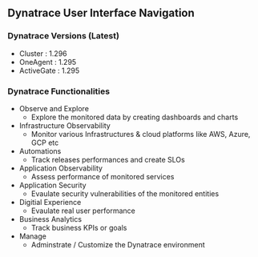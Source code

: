 ## Dynatrace User Interface Navigation

### Dynatrace Versions (Latest)
 - Cluster      : 1.296
 - OneAgent     : 1.295
 - ActiveGate   : 1.295

### Dynatrace Functionalities
- Observe and Explore
    - Explore the monitored data by creating dashboards and charts
- Infrastructure Observability
    - Monitor various Infrastructures & cloud platforms like AWS, Azure, GCP etc
- Automations
    - Track releases performances and create SLOs 
- Application Observability
    - Assess performance of monitored services
- Application Security
    - Evaulate security vulnerabilities of the monitored entities
- Digitial Experience
    - Evaulate real user performance
- Business Analytics
    - Track business KPIs or goals
- Manage
    - Adminstrate / Customize the Dynatrace environment
